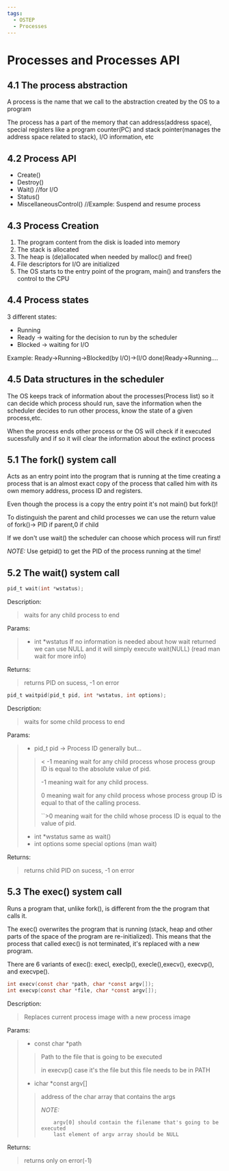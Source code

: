 ```yaml
---
tags:
  - OSTEP
  - Processes
---
```


# Processes and Processes API

## 4.1 The process abstraction

A process is the name that we call to the abstraction created by the OS to a program

The process has a part of the memory that can address(address space), special registers like a program counter(PC) and stack pointer(manages the address space related to stack), I/O information, etc 

## 4.2 Process API

* Create()
* Destroy()
* Wait() //for I/O
* Status()
* MiscellaneousControl() //Example: Suspend and resume process

## 4.3 Process Creation

1. The program content from the disk is loaded into memory
2. The stack is allocated
3. The heap is (de)allocated when needed by malloc() and free()
4. File descriptors for I/O are initialized
5. The OS starts to the entry point of the program, main() and transfers the control to the CPU

## 4.4 Process states

3 different states:
* Running
* Ready -> waiting for the decision to run by the scheduler
* Blocked -> waiting for I/O

Example:
Ready->Running->Blocked(by I/O)->(I/O done)Ready->Running....

## 4.5 Data structures in the scheduler

The OS keeps track of information about the processes(Process list) so it can decide which process should run, save the information when the scheduler decides to run other process, know the state of a given process,etc.

When the process ends other process or the OS will check if it executed sucessfully and if so it will clear the information about the extinct process

## 5.1 The fork() system call

Acts as an entry point into the program that is running at the time creating a process that is an almost exact copy of the process that called him with its own memory address, process ID and registers. 

Even though the process is a copy the entry point it's not main() but fork()!

To distinguish the parent and child processes we can use the return value of fork()-> PID if parent,0 if child

If we don't use wait() the scheduler can choose which process will run first!

*NOTE:*
Use getpid() to get the PID of the process running at the time!

## 5.2 The wait() system call

```c
pid_t wait(int *wstatus);
```
Description:
> waits for any child process to end

Params:
> * int *wstatus 
> If no information is needed about how wait returned we can use NULL and it will simply execute wait(NULL) (read man wait for more info)

Returns:
> returns PID on sucess, -1 on error

```c
pid_t waitpid(pid_t pid, int *wstatus, int options);
```
 Description:
> waits for some child process to end

Params:
> * pid_t pid -> Process ID generally but...
>> < -1   meaning wait for any child process whose process group ID is equal to the absolute value of pid.
>>
>> -1     meaning wait for any child process.
>>
>> 0      meaning wait for any child process whose process group ID is equal to that of the calling process.
>>
>> ``>0    meaning wait for the child whose process ID is equal to the value of pid.
> * int *wstatus same as wait()
> * int options some special options (man wait)

Returns:
> returns child PID on sucess, -1 on error

## 5.3 The exec() system call

Runs a program that, unlike fork(), is different from the  the program that calls it.

The exec() overwrites the program that is running (stack, heap and other parts of the space of the program are re-initialized). This means that the process that called exec() is not terminated, it's replaced with a new program.

There are 6 variants of exec(): execl, execlp(), execle(),execv(), execvp(), and execvpe(). 

```c
int execv(const char *path, char *const argv[]);
int execvp(const char *file, char *const argv[]);
```
 Description:
> Replaces current process image with a new process image 

Params:
> * const char *path
>> Path to the file that is going to be executed
>>
>> in execvp() case it's the file but this file needs to be in PATH
> * ichar *const argv[]
>> address of the char array that contains the args
>>
>> *NOTE:*
>>
>>         argv[0] should contain the filename that's going to be executed
>>         last element of argv array should be NULL

Returns:
> returns only on error(-1)